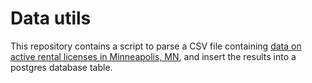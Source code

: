 # Data utils

This repository contains a script to parse a CSV file containing [data on active rental licenses in Minneapolis, MN](http://opendata.minneapolismn.gov/datasets/active-rental-licenses/data), and insert the results into a postgres database table.